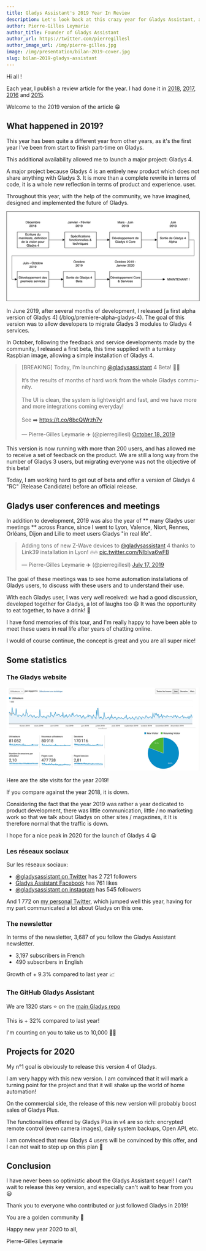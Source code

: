 ```yaml
---
title: Gladys Assistant's 2019 Year In Review
description: Let's look back at this crazy year for Gladys Assistant, and see what's next for 2020
author: Pierre-Gilles Leymarie
author_title: Founder of Gladys Assistant
author_url: https://twitter.com/pierregillesl
author_image_url: /img/pierre-gilles.jpg
image: /img/presentation/bilan-2019-cover.jpg
slug: bilan-2019-gladys-assistant
---
```


Hi all !

Each year, I publish a review article for the year. I had done it in [2018](/blog/bilan-2018-pour-gladys-assistant), [2017](/blog/bilan-gladys-2017), [2016](/blog/bilan-annee-2016) and [2015](/blog/bilan-2015-et-projets-pour-2016).

Welcome to the 2019 version of the article 😁

<!--truncate-->

## What happened in 2019?

This year has been quite a different year from other years, as it's the first year I've been from start to finish part-time on Gladys.

This additional availability allowed me to launch a major project: Gladys 4.

A major project because Gladys 4 is an entirely new product which does not share anything with Gladys 3. It is more than a complete rewrite in terms of code, it is a whole new reflection in terms of product and experience. user.

Throughout this year, with the help of the community, we have imagined, designed and implemented the future of Gladys.

![Program of 2019](../static/img/articles/fr/bilan-2019/2019-schedule.png)

In June 2019, after several months of development, I released [a first alpha version of Gladys 4] (/blog/premiere-alpha-gladys-4). The goal of this version was to allow developers to migrate Gladys 3 modules to Gladys 4 services.

In October, following the feedback and service developments made by the community, I released a first beta, this time supplied with a turnkey Raspbian image, allowing a simple installation of Gladys 4.

<blockquote class="twitter-tweet"><p lang="en" dir="ltr">[BREAKING] Today, I’m launching <a href="https://twitter.com/gladysassistant?ref_src=twsrc%5Etfw">@gladysassistant</a> 4 Beta! 🚀🚀<br/><br/>It’s the results of months of hard work from the whole Gladys community.<br/><br/>The UI is clean, the system is lightweight and fast, and we have more and more integrations coming everyday!<br/><br/>See ➡️ <a href="https://t.co/8bcQWrzh7v">https://t.co/8bcQWrzh7v</a></p>&mdash; Pierre-Gilles Leymarie ✈️ (@pierregillesl) <a href="https://twitter.com/pierregillesl/status/1185254263309635585?ref_src=twsrc%5Etfw">October 18, 2019</a></blockquote> <script async src="https://platform.twitter.com/widgets.js" charset="utf-8"></script>

This version is now running with more than 200 users, and has allowed me to receive a set of feedback on the product. We are still a long way from the number of Gladys 3 users, but migrating everyone was not the objective of this beta!

Today, I am working hard to get out of beta and offer a version of Gladys 4 "RC" (Release Candidate) before an official release.

## Gladys user conferences and meetings

In addition to development, 2019 was also the year of ** many Gladys user meetings ** across France, since I went to Lyon, Valence, Niort, Rennes, Orléans, Dijon and Lille to meet users Gladys "in real life".

<blockquote class="twitter-tweet"><p lang="en" dir="ltr">Adding tons of new Z-Wave devices to <a href="https://twitter.com/gladysassistant?ref_src=twsrc%5Etfw">@gladysassistant</a> 4 thanks to Link39 installation in Lyon! 🔥🔥 <a href="https://t.co/Nlblva6wFB">pic.twitter.com/Nlblva6wFB</a></p>&mdash; Pierre-Gilles Leymarie ✈️ (@pierregillesl) <a href="https://twitter.com/pierregillesl/status/1151594985717948416?ref_src=twsrc%5Etfw">July 17, 2019</a></blockquote> <script async src="https://platform.twitter.com/widgets.js" charset="utf-8"></script>

The goal of these meetings was to see home automation installations of Gladys users, to discuss with these users and to understand their use.

With each Gladys user, I was very well received: we had a good discussion, developed together for Gladys, a lot of laughs too 😄 It was the opportunity to eat together, to have a drink! 🍻

I have fond memories of this tour, and I'm really happy to have been able to meet these users in real life after years of chatting online.

I would of course continue, the concept is great and you are all super nice!

## Some statistics

### The Gladys website

![Trafic sur le site 2019](../static/img/articles/fr/bilan-2019/traffic.jpg)

Here are the site visits for the year 2019!

If you compare against the year 2018, it is down.

Considering the fact that the year 2019 was rather a year dedicated to product development, there was little communication, little / no marketing work so that we talk about Gladys on other sites / magazines, it It is therefore normal that the traffic is down.

I hope for a nice peak in 2020 for the launch of Gladys 4 😀

### Les réseaux sociaux

Sur les réseaux sociaux:

- [@gladysassistant on Twitter](https://twitter.com/gladysassistant) has 2 721 followers
- [Gladys Assistant Facebook](https://www.facebook.com/gladysassistant) has 761 likes
- [@gladysassistant on instagram](https://www.instagram.com/gladysassistant) has 545 followers

And 1 772 on [my personal Twitter](https://twitter.com/pierregillesl), which jumped well this year, having for my part communicated a lot about Gladys on this one.

### The newsletter

In terms of the newsletter, 3,687 of you follow the Gladys Assistant newsletter.

- 3,197 subscribers in French
- 490 subscribers in English

Growth of + 9.3% compared to last year 📈

### The GitHub Gladys Assistant

We are 1320 stars ⭐ on the [main Gladys repo](https://github.com/GladysAssistant/Gladys)

This is + 32% compared to last year!

I'm counting on you to take us to 10,000 🚀🚀

## Projects for 2020

My n°1 goal is obviously to release this version 4 of Gladys.

I am very happy with this new version. I am convinced that it will mark a turning point for the project and that it will shake up the world of home automation!

On the commercial side, the release of this new version will probably boost sales of Gladys Plus.

The functionalities offered by Gladys Plus in v4 are so rich: encrypted remote control (even camera images), daily system backups, Open API, etc.

I am convinced that new Gladys 4 users will be convinced by this offer, and I can not wait to step up on this plan 🙂

## Conclusion

I have never been so optimistic about the Gladys Assistant sequel! I can't wait to release this key version, and especially can't wait to hear from you 😃

Thank you to everyone who contributed or just followed Gladys in 2019!

You are a golden community 🏅

Happy new year 2020 to all,

Pierre-Gilles Leymarie
